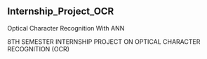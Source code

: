 ## Internship_Project_OCR
Optical Character Recognition  With ANN

8TH SEMESTER INTERNSHIP PROJECT ON OPTICAL CHARACTER RECOGNITION (OCR)
